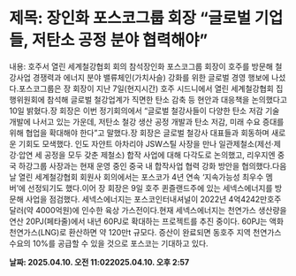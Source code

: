 # **제목: 장인화 포스코그룹 회장 “글로벌 기업들, 저탄소 공정 분야 협력해야”**

  내용: 호주서 열린 세계철강협회 회의 참석장인화 포스코그룹 회장이 호주를 방문해 철강사업 경쟁력과 에너지 분야 밸류체인(가치사슬) 강화를 위한 글로벌 경영 행보에 나섰다.포스코그룹은 장 회장이 지난 7일(현지시간) 호주 시드니에서 열린 세계철강협회 집행위원회에 참석해 글로벌 철강업계가 직면한 탄소 감축 등 현안과 대응책을 논의했다고 10일 밝혔다.장 회장은 이번 정기회의에서 “글로벌 철강사들이 다양한 탄소 저감 기술 개발에 나서고 있는 가운데, 저탄소 철강 생산 공정 개발과 탄소 저감, 미래 수요 증대를 위해 협업을 확대해야 한다”고 말했다.장 회장은 글로벌 철강사 대표들과 회동하며 새로운 기회도 모색했다. 인도 자얀트 아차리야 JSW스틸 사장을 만나 일관제철소(제선·제강·압연 세 공정을 모두 갖춘 제철소) 합작 사업에 대해 다각도로 논의했고, 리우지엔 중국 하강그룹 사장과는 현재 운영 중인 중국 내 합작사업 협력 강화 방안을 협의했다.다음날 열린 세계철강협회 회원사 회의에서는 포스코가 4년 연속 ‘지속가능성 최우수 멤버’에 선정되기도 했다.이어 장 회장은 9일 호주 퀸즐랜드주에 있는 세넥스에너지를 방문해 사업을 점검했다. 세넥스에너지는 포스코인터내셔널이 2022년 4억4242만호주달러(약 4000억원)에 인수한 육상 가스전이다.현재 세넥스에너지는 천연가스 생산량을 연산 20PJ(페타줄)에서 내년 60PJ로 확대하는 프로젝트를 추진 중이다. 60PJ는 액화천연가스(LNG)로 환산하면 약 120만t 규모다. 증산이 완료되면 동호주 지역 천연가스 수요의 10%를 공급할 수 있을 것으로 포스코는 기대하고 있다.

  **날짜: 2025.04.10. 오전 11:022025.04.10. 오후 2:57**